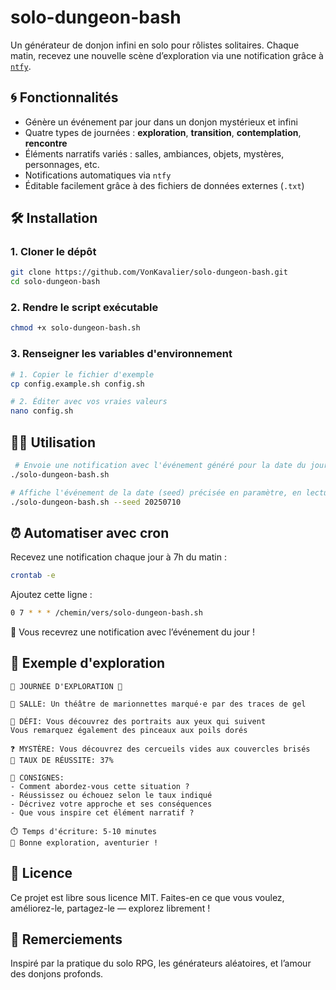 # solo-dungeon-bash

Un générateur de donjon infini en solo pour rôlistes solitaires.
Chaque matin, recevez une nouvelle scène d’exploration via une notification grâce à [`ntfy`](https://ntfy.sh).

## 🌀 Fonctionnalités

- Génère un événement par jour dans un donjon mystérieux et infini
- Quatre types de journées : **exploration**, **transition**, **contemplation**, **rencontre**
- Éléments narratifs variés : salles, ambiances, objets, mystères, personnages, etc.
- Notifications automatiques via `ntfy`
- Éditable facilement grâce à des fichiers de données externes (`.txt`)

## 🛠️ Installation

### 1. Cloner le dépôt

```bash
git clone https://github.com/VonKavalier/solo-dungeon-bash.git
cd solo-dungeon-bash
```

### 2. Rendre le script exécutable

```bash
chmod +x solo-dungeon-bash.sh
```

### 3. Renseigner les variables d'environnement

```bash
# 1. Copier le fichier d'exemple
cp config.example.sh config.sh

# 2. Éditer avec vos vraies valeurs
nano config.sh
```

## 🧑‍💻 Utilisation

```bash
 # Envoie une notification avec l'événement généré pour la date du jour
./solo-dungeon-bash.sh

# Affiche l'événement de la date (seed) précisée en paramètre, en lecture seule. Ici le 10/07/2025
./solo-dungeon-bash.sh --seed 20250710
```

## ⏰ Automatiser avec cron

Recevez une notification chaque jour à 7h du matin :

```bash
crontab -e
```

Ajoutez cette ligne :

```bash
0 7 * * * /chemin/vers/solo-dungeon-bash.sh
```

🔔 Vous recevrez une notification avec l’événement du jour !

## 🧭 Exemple d'exploration

```
🧭 JOURNÉE D'EXPLORATION 🧭

📍 SALLE: Un théâtre de marionnettes marqué·e par des traces de gel

🎯 DÉFI: Vous découvrez des portraits aux yeux qui suivent
Vous remarquez également des pinceaux aux poils dorés

❓ MYSTÈRE: Vous découvrez des cercueils vides aux couvercles brisés
🎲 TAUX DE RÉUSSITE: 37%

💭 CONSIGNES:
- Comment abordez-vous cette situation ?
- Réussissez ou échouez selon le taux indiqué
- Décrivez votre approche et ses conséquences
- Que vous inspire cet élément narratif ?

⏱️ Temps d'écriture: 5-10 minutes
📝 Bonne exploration, aventurier !
```

## 🧠 Licence

Ce projet est libre sous licence MIT.
Faites-en ce que vous voulez, améliorez-le, partagez-le — explorez librement !

## 💬 Remerciements

Inspiré par la pratique du solo RPG, les générateurs aléatoires, et l’amour des donjons profonds.
